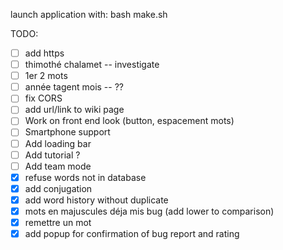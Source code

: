 launch application with:
bash make.sh

TODO:
- [ ] add https
- [ ] thimothé chalamet -- investigate
- [ ] 1er 2 mots
- [ ] année tagent mois -- ??
- [ ] fix CORS
- [ ] add url/link to wiki page
- [ ] Work on front end look (button, espacement mots)
- [ ] Smartphone support
- [ ] Add loading bar
- [ ] Add tutorial ?
- [ ] Add team mode
- [x] refuse words not in database
- [x] add conjugation
- [x] add word history without duplicate
- [x] mots en majuscules déja mis bug (add lower to comparison)
- [x] remettre un mot
- [x] add popup for confirmation of bug report and rating
